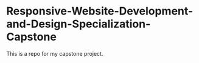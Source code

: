 # Responsive-Website-Development-and-Design-Specialization-Capstone

This is a repo for my capstone project.

